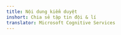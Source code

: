 ```yaml
---
title: Nội dung kiểm duyệt
inshort: Chia sẻ tập tin đội & lí
translator: Microsoft Cognitive Services
---
```





